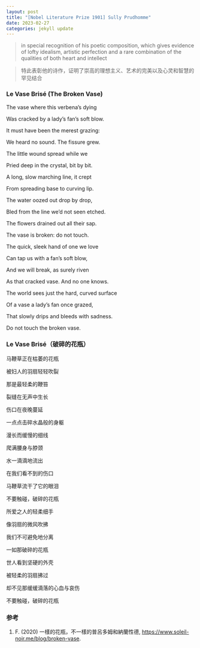 ```yaml
---
layout: post
title: "[Nobel Literature Prize 1901] Sully Prudhomme"
date: 2023-02-27
categories: jekyll update
---
```


> in special recognition of his poetic composition, which gives evidence of lofty idealism, artistic perfection and a rare combination of the qualities of both heart and intellect

> 特此表彰他的诗作，证明了崇高的理想主义、艺术的完美以及心灵和智慧的罕见结合

### Le Vase Brisé (The Broken Vase)

The vase where this verbena’s dying

Was cracked by a lady’s fan’s soft blow.

It must have been the merest grazing:

We heard no sound. The fissure grew.


The little wound spread while we

Pried deep in the crystal, bit by bit.

A long, slow marching line, it crept

From spreading base to curving lip.


The water oozed out drop by drop,

Bled from the line we’d not seen etched.

The flowers drained out all their sap.

The vase is broken: do not touch.


The quick, sleek hand of one we love

Can tap us with a fan’s soft blow,

And we will break, as surely riven

As that cracked vase. And no one knows.


The world sees just the hard, curved surface

Of a vase a lady’s fan once grazed,

That slowly drips and bleeds with sadness.

Do not touch the broken vase.

### Le Vase Brisé（破碎的花瓶）

马鞭草正在枯萎的花瓶

被妇人的羽扇轻轻吹裂

那是最轻柔的鞭笞

裂缝在无声中生长


伤口在夜晚蔓延

一点点击碎水晶般的身躯

漫长而缓慢的细线

爬满腰身与脖颈


水一滴滴地流出

在我们看不到的伤口

马鞭草流干了它的眼泪

不要触碰，破碎的花瓶


所爱之人的轻柔细手

像羽扇的微风吹拂

我们不可避免地分离

一如那破碎的花瓶


世人看到坚硬的外壳

被轻柔的羽扇拂过

却不见那缓缓滴落的心血与哀伤

不要触碰，破碎的花瓶

### 参考

1. F. (2020) 一樣的花瓶，不一樣的普呂多姆和納蘭性德, <https://www.soleil-noir.me/blog/broken-vase>.